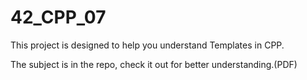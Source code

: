# 42_CPP_07
This project is designed to help you understand Templates in CPP. 

The subject is in the repo, check it out for better understanding.(PDF)
